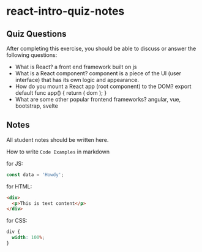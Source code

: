 # react-intro-quiz-notes

## Quiz Questions

After completing this exercise, you should be able to discuss or answer the following questions:

- What is React?
  a front end framework built on js
- What is a React component?
  component is a piece of the UI (user interface) that has its own logic and appearance.
- How do you mount a React app (root component) to the DOM?
  export default func app() {
  return (
  dom
  );
  }
- What are some other popular frontend frameworks?
  angular, vue, bootstrap, svelte

## Notes

All student notes should be written here.

How to write `Code Examples` in markdown

for JS:

```javascript
const data = 'Howdy';
```

for HTML:

```html
<div>
  <p>This is text content</p>
</div>
```

for CSS:

```css
div {
  width: 100%;
}
```
